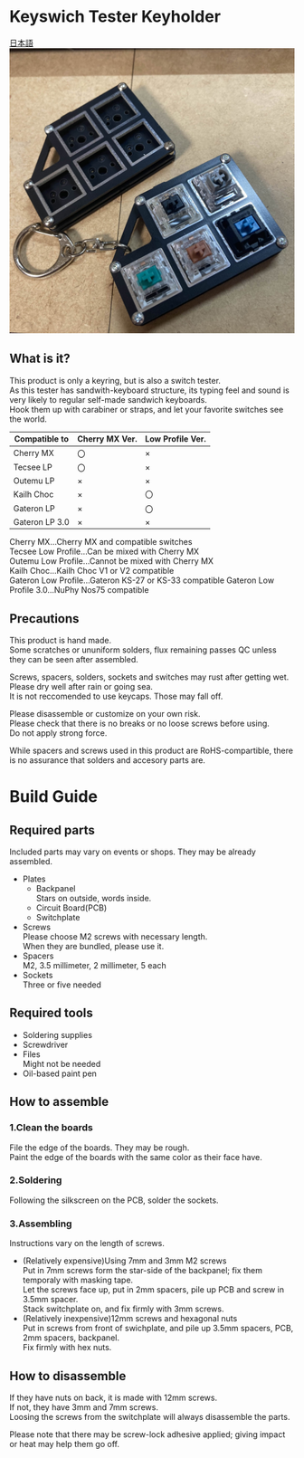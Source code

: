 # Keyswich Tester Keyholder
[日本語](README.md)  
![](images/5utester.jpg)

## What is it?
This product is only a keyring, but is also a switch tester.  
As this tester has sandwith-keyboard structure, its typing feel and sound is very likely to regular self-made sandwich keyboards.  
Hook them up with carabiner or straps, and let your favorite switches see the world.

| Compatible to | Cherry MX Ver. | Low Profile Ver. |
| ----- | ----- | ----- |
| Cherry MX | 〇 | × |
| Tecsee LP | 〇 | × |
| Outemu LP | × | × |
| Kailh Choc | × | 〇 |
| Gateron LP | × | 〇 |
| Gateron LP 3.0 | × | × |

Cherry MX…Cherry MX and compatible switches  
Tecsee Low Profile…Can be mixed with Cherry MX  
Outemu Low Profile…Cannot be mixed with Cherry MX  
Kailh Choc…Kailh Choc V1 or V2 compatible  
Gateron Low Profile…Gateron KS-27 or KS-33 compatible
Gateron Low Profile 3.0…NuPhy Nos75 compatible

## Precautions
This product is hand made.  
Some scratches or ununiform solders, flux remaining passes QC unless they can be seen after assembled.
  
Screws, spacers, solders, sockets and switches may rust after getting wet.  
Please dry well after rain or going sea.  
It is not reccomended to use keycaps. Those may fall off.
  
Please disassemble or customize on your own risk.  
Please check that there is no breaks or no loose screws before using.   
Do not apply strong force.
  
While spacers and screws used in this product are RoHS-compartible, there is no assurance that solders and accesory parts are.

# Build Guide
## Required parts
Included parts may vary on events or shops. They may be already assembled.  
- Plates
  - Backpanel  
  Stars on outside, words inside.
  - Circuit Board(PCB)
  - Switchplate
- Screws  
  Please choose M2 screws with necessary length.  
  When they are bundled, please use it.
- Spacers  
  M2, 3.5 millimeter, 2 millimeter, 5 each
- Sockets  
  Three or five needed
## Required tools
- Soldering supplies
- Screwdriver
- Files  
  Might not be needed
- Oil-based paint pen

## How to assemble
### 1.Clean the boards
  File the edge of the boards. They may be rough.  
  Paint the edge of the boards with the same color as their face have.
### 2.Soldering
  Following the silkscreen on the PCB, solder the sockets.
### 3.Assembling
  Instructions vary on the length of screws.
  - (Relatively expensive)Using 7mm and 3mm M2 screws  
    Put in 7mm screws form the star-side of the backpanel; fix them temporaly with masking tape.  
    Let the screws face up, put in 2mm spacers, pile up PCB and screw in 3.5mm spacer.  
    Stack switchplate on, and fix firmly with 3mm screws.
  - (Relatively inexpensive)12mm screws and hexagonal nuts  
    Put in screws from front of swichplate, and pile up 3.5mm spacers, PCB, 2mm spacers, backpanel.  
    Fix firmly with hex nuts.

## How to disassemble
If they have nuts on back, it is made with 12mm screws.  
If not, they have 3mm and 7mm screws.  
Loosing the screws from the switchplate will always disassemble the parts.  

Please note that there may be screw-lock adhesive applied; giving impact or heat may help them go off.  
